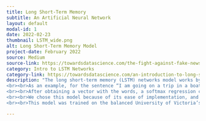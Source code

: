 ```yaml
---
title: Long Short-Term Memory
subtitle: An Artificial Neural Network
layout: default
modal-id: 1
date: 2022-02-23
thumbnail: LSTM_wide.png
alt: Long Short-Term Memory Model
project-date: February 2022
source: Medium
source-link: https://towardsdatascience.com/the-fight-against-fake-news-with-deep-learning-6c41dd9eaae4
category: Intro to LSTM Networks
category-link: https://towardsdatascience.com/an-introduction-to-long-short-term-memory-networks-lstm-27af36dde85d
description: "The long short-term memory (LSTM) networks model works by first cleaning, tokenizing, and encoding the separated words of a sample of text, and then incorporating a variety of recurrent neural networks (RNNs) that are capable of learning long-term dependencies in order to grade each word. The words were embedded with values from Tensorflow’s wiki-words-250 embeddings, which uses a Word2Vec Skip-Gram architecture.
<br><br>As an example, for the sentence “I am going on a trip in a boat”, the model will first split up each of the words into a sequenced array of words. It will ignore stopwords, in this case words like “I” and “am” which do not typically add a great deal of meaning. It will also “lemmatize” verb conjugations, in order to distill multiple forms of the same word into one unit -> “going” becomes “go”. The vector of words is then weighted using the previously mentioned embedding architecture.
<br><br>After obtaining a vector with the words, a softmax regression classifier is then applied and the output is a probability vector for each tweet. Using an Adam optimizer, binary cross-entropy loss, and accuracy as our goal metric, we determined our truth scores for each tweet.
<br><br>We chose this model because of its ease of implementation, and its transparency in process. The relative simplicity of the model lends itself towards being a good baseline to draw from. We used it as one of our models of identifying truth, alongside the Real and Dense Layer models.
<br><br>This model was trained on the balanced University of Victoria’s ISOT Fake News Dataset, containing 12,600 real news articles from Reuters and over 12,600 fake news articles flagged by Politifact (a US-based fact-checking organization). The subject matter of the tweets is primarily political and world news."

---
```

